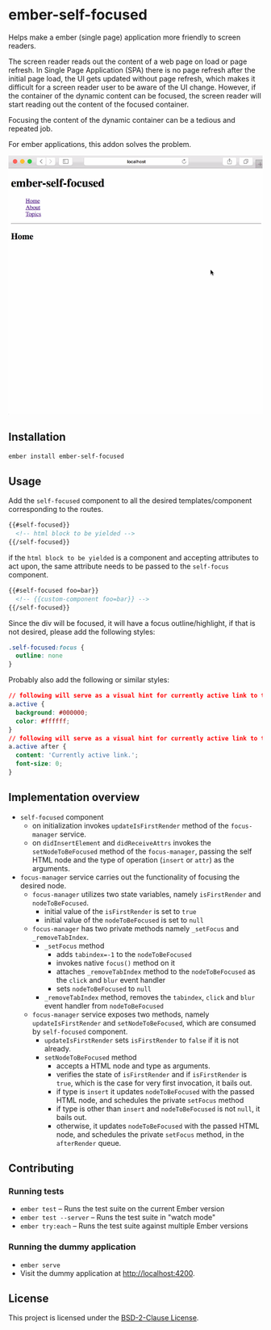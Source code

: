 ember-self-focused
==============================================================================

Helps make a ember (single page) application more friendly to screen readers.

The screen reader reads out the content of a web page on load or page refresh.
In Single Page Application (SPA) there is no page refresh after the initial page load, the UI gets updated without page refresh, which makes it difficult for a screen reader user to be aware of the UI change.
However, if the container of the dynamic content can be focused, the screen reader will start reading out the content of the focused container.

Focusing the content of the dynamic container can be a tedious and repeated job.

For ember applications, this addon solves the problem.

![ember-self-focused](../../gifs/ember-self-focused.gif)

Installation
------------------------------------------------------------------------------

```
ember install ember-self-focused
```

Usage
------------------------------------------------------------------------------

Add the `self-focused` component to all the desired templates/component corresponding to the routes.
```html
{{#self-focused}}
  <!-- html block to be yielded -->
{{/self-focused}}
```
if the `html block to be yielded` is a component and accepting attributes to act upon, the same attribute needs to be passed to the `self-focus` component.
```html
{{#self-focused foo=bar}}
  <!-- {{custom-component foo=bar}} -->
{{/self-focused}}
```

Since the div will be focused, it will have a focus outline/highlight, if that is not desired, please add the following styles:

```css
.self-focused:focus {
  outline: none
}
```

Probably also add the following or similar styles:

```css
// following will serve as a visual hint for currently active link to the sighted users
a.active {
  background: #000000;
  color: #ffffff;
}
// following will serve as a visual hint for currently active link to the sighted users
a.active after {
  content: 'Currently active link.';
  font-size: 0;
}
```

Implementation overview
------------------------------------------------------------------------------

- `self-focused` component
  - on initialization invokes `updateIsFirstRender` method of the `focus-manager` service.
  - on `didInsertElement` and `didReceiveAttrs` invokes the `setNodeToBeFocused` method of the `focus-manager`, passing the self HTML node and the type of operation (`insert` or `attr`) as the arguments.
- `focus-manager` service carries out the functionality of focusing the desired node.
  - `focus-manager` utilizes two state variables, namely `isFirstRender` and `nodeToBeFocused`.
    - initial value of the `isFirstRender` is set to `true`
    - initial value of the `nodeToBeFocused` is set to `null`
  - `focus-manager` has two private methods namely `_setFocus` and `_removeTabIndex`.
    - `_setFocus` method
      - adds `tabindex=-1` to the `nodeToBeFocused`
      - invokes native `focus()` method on it
      - attaches `_removeTabIndex` method to the `nodeToBeFocused` as the `click` and `blur` event handler
      - sets `nodeToBeFocused` to `null`
    - `_removeTabIndex` method, removes the `tabindex`, `click` and `blur` event handler from `nodeToBeFocused`
  - `focus-manager` service exposes  two methods, namely `updateIsFirstRender` and `setNodeToBeFocused`, which are consumed by `self-focused` component.
    - `updateIsFirstRender` sets `isFirstRender` to `false` if it is not already.
    - `setNodeToBeFocused` method
      - accepts a HTML node and type as arguments.
      - verifies the state of `isFirstRender` and if `isFirstRender` is `true`, which is the case for very first invocation, it bails out.
      - if type is `insert` it updates `nodeToBeFocused` with the passed HTML node, and schedules the private `setFocus` method
      - if type is other than `insert` and `nodeToBeFocused` is not `null`, it bails out.
      - otherwise, it updates `nodeToBeFocused` with the passed HTML node, and schedules the private `setFocus` method, in the `afterRender` queue.

Contributing
------------------------------------------------------------------------------

### Running tests

* `ember test` – Runs the test suite on the current Ember version
* `ember test --server` – Runs the test suite in "watch mode"
* `ember try:each` – Runs the test suite against multiple Ember versions

### Running the dummy application

* `ember serve`
* Visit the dummy application at [http://localhost:4200](http://localhost:4200).

License
------------------------------------------------------------------------------

This project is licensed under the [BSD-2-Clause License](LICENSE).
